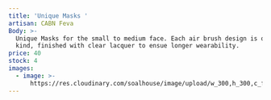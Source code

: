 ```yaml
---
title: 'Unique Masks '
artisan: CABN Feva
Body: >-
  Unique Masks for the small to medium face. Each air brush design is one of a
  kind, finished with clear lacquer to ensue longer wearability.
price: 40
stock: 4
images:
  - image: >-
      https://res.cloudinary.com/soalhouse/image/upload/w_300,h_300,c_fill/v1563409333/cabn_fever_masks_onoud0.jpg
---
```


